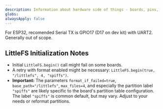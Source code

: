 ```yaml
---
description: Information about hardware side of things - boards, pins, etc...
globs: 
alwaysApply: false
---
```

For ESP32, recomended Serial TX is GPIO17 (D17 on dev kit) with UART2. Generally out of scope.

## LittleFS Initialization Notes

- Initial `LittleFS.begin()` call might fail on some boards.
- A retry with format enabled might be necessary: `LittleFS.begin(true, "/littlefs", 4, "spiffs")`.
- **Important:** The parameters `format_if_failed=true`, `base_path="/littlefs"`, `max_files=4`, and especially the partition label `"spiffs"` are likely specific to the board's partition table configuration. The label `"spiffs"` is common default, but may vary. Adjust to your needs or reformat partitions.